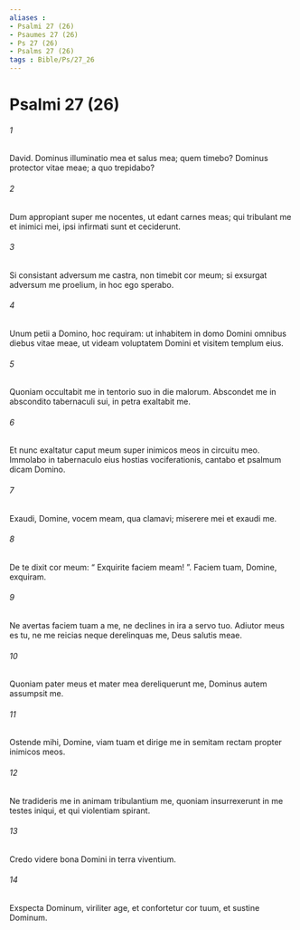 ```yaml
---
aliases : 
- Psalmi 27 (26)
- Psaumes 27 (26)
- Ps 27 (26)
- Psalms 27 (26)
tags : Bible/Ps/27_26
---
```


# Psalmi 27 (26)

###### 1
David. Dominus illuminatio mea et salus mea; quem timebo? Dominus protector vitae meae; a quo trepidabo?
###### 2
Dum appropiant super me nocentes, ut edant carnes meas; qui tribulant me et inimici mei, ipsi infirmati sunt et ceciderunt.
###### 3
Si consistant adversum me castra, non timebit cor meum; si exsurgat adversum me proelium, in hoc ego sperabo.
###### 4
Unum petii a Domino, hoc requiram: ut inhabitem in domo Domini omnibus diebus vitae meae, ut videam voluptatem Domini et visitem templum eius.
###### 5
Quoniam occultabit me in tentorio suo in die malorum. Abscondet me in abscondito tabernaculi sui, in petra exaltabit me.
###### 6
Et nunc exaltatur caput meum super inimicos meos in circuitu meo. Immolabo in tabernaculo eius hostias vociferationis, cantabo et psalmum dicam Domino.
###### 7
Exaudi, Domine, vocem meam, qua clamavi; miserere mei et exaudi me.
###### 8
De te dixit cor meum: “ Exquirite faciem meam! ”. Faciem tuam, Domine, exquiram.
###### 9
Ne avertas faciem tuam a me, ne declines in ira a servo tuo. Adiutor meus es tu, ne me reicias neque derelinquas me, Deus salutis meae.
###### 10
Quoniam pater meus et mater mea dereliquerunt me, Dominus autem assumpsit me.
###### 11
Ostende mihi, Domine, viam tuam et dirige me in semitam rectam propter inimicos meos.
###### 12
Ne tradideris me in animam tribulantium me, quoniam insurrexerunt in me testes iniqui, et qui violentiam spirant.
###### 13
Credo videre bona Domini in terra viventium.
###### 14
Exspecta Dominum, viriliter age, et confortetur cor tuum, et sustine Dominum.
